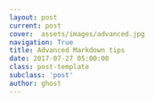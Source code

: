 ```yaml
---
layout: post
current: post
cover:  assets/images/advanced.jpg
navigation: True
title: Advanced Markdown tips
date: 2017-07-27 05:00:00
class: post-template
subclass: 'post'
author: ghost
---
```

